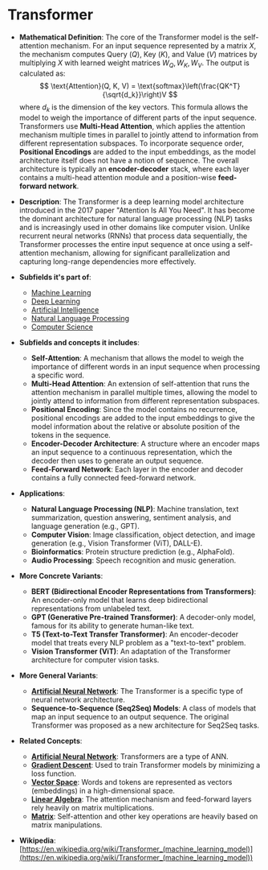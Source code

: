 # Transformer

- **Mathematical Definition**: The core of the Transformer model is the self-attention mechanism. For an input sequence represented by a matrix $X$, the mechanism computes Query ($Q$), Key ($K$), and Value ($V$) matrices by multiplying $X$ with learned weight matrices $W_Q, W_K, W_V$. The output is calculated as:
$$ \text{Attention}(Q, K, V) = \text{softmax}\left(\frac{QK^T}{\sqrt{d_k}}\right)V $$
  where $d_k$ is the dimension of the key vectors. This formula allows the model to weigh the importance of different parts of the input sequence. Transformers use **Multi-Head Attention**, which applies the attention mechanism multiple times in parallel to jointly attend to information from different representation subspaces. To incorporate sequence order, **Positional Encodings** are added to the input embeddings, as the model architecture itself does not have a notion of sequence. The overall architecture is typically an **encoder-decoder** stack, where each layer contains a multi-head attention module and a position-wise **feed-forward network**.

- **Description**: The Transformer is a deep learning model architecture introduced in the 2017 paper "Attention Is All You Need". It has become the dominant architecture for natural language processing (NLP) tasks and is increasingly used in other domains like computer vision. Unlike recurrent neural networks (RNNs) that process data sequentially, the Transformer processes the entire input sequence at once using a self-attention mechanism, allowing for significant parallelization and capturing long-range dependencies more effectively.

- **Subfields it's part of**:
    - [Machine Learning](https://en.wikipedia.org/wiki/Machine_learning)
    - [Deep Learning](https://en.wikipedia.org/wiki/Deep_learning)
    - [Artificial Intelligence](https://en.wikipedia.org/wiki/Artificial_intelligence)
    - [Natural Language Processing](https://en.wikipedia.org/wiki/Natural_language_processing)
    - [Computer Science](https://en.wikipedia.org/wiki/Computer_science)

- **Subfields and concepts it includes**:
    - **Self-Attention**: A mechanism that allows the model to weigh the importance of different words in an input sequence when processing a specific word.
    - **Multi-Head Attention**: An extension of self-attention that runs the attention mechanism in parallel multiple times, allowing the model to jointly attend to information from different representation subspaces.
    - **Positional Encoding**: Since the model contains no recurrence, positional encodings are added to the input embeddings to give the model information about the relative or absolute position of the tokens in the sequence.
    - **Encoder-Decoder Architecture**: A structure where an encoder maps an input sequence to a continuous representation, which the decoder then uses to generate an output sequence.
    - **Feed-Forward Network**: Each layer in the encoder and decoder contains a fully connected feed-forward network.

- **Applications**:
    - **Natural Language Processing (NLP)**: Machine translation, text summarization, question answering, sentiment analysis, and language generation (e.g., GPT).
    - **Computer Vision**: Image classification, object detection, and image generation (e.g., Vision Transformer (ViT), DALL-E).
    - **Bioinformatics**: Protein structure prediction (e.g., AlphaFold).
    - **Audio Processing**: Speech recognition and music generation.

- **More Concrete Variants**:
    - **BERT (Bidirectional Encoder Representations from Transformers)**: An encoder-only model that learns deep bidirectional representations from unlabeled text.
    - **GPT (Generative Pre-trained Transformer)**: A decoder-only model, famous for its ability to generate human-like text.
    - **T5 (Text-to-Text Transfer Transformer)**: An encoder-decoder model that treats every NLP problem as a "text-to-text" problem.
    - **Vision Transformer (ViT)**: An adaptation of the Transformer architecture for computer vision tasks.

- **More General Variants**:
    - **[Artificial Neural Network](./artificial_neural_network.md)**: The Transformer is a specific type of neural network architecture.
    - **Sequence-to-Sequence (Seq2Seq) Models**: A class of models that map an input sequence to an output sequence. The original Transformer was proposed as a new architecture for Seq2Seq tasks.

- **Related Concepts**:
    - **[Artificial Neural Network](./artificial_neural_network.md)**: Transformers are a type of ANN.
    - **[Gradient Descent](./gradient_descent.md)**: Used to train Transformer models by minimizing a loss function.
    - **[Vector Space](../../pure_mathematics/linear_algebra/vector_space.md)**: Words and tokens are represented as vectors (embeddings) in a high-dimensional space.
    - **[Linear Algebra](../../pure_mathematics/linear_algebra/)**: The attention mechanism and feed-forward layers rely heavily on matrix multiplications.
    - **[Matrix](../../pure_mathematics/linear_algebra/matrix.md)**: Self-attention and other key operations are heavily based on matrix manipulations.

- **Wikipedia**: [https://en.wikipedia.org/wiki/Transformer_(machine_learning_model)](https://en.wikipedia.org/wiki/Transformer_(machine_learning_model))
